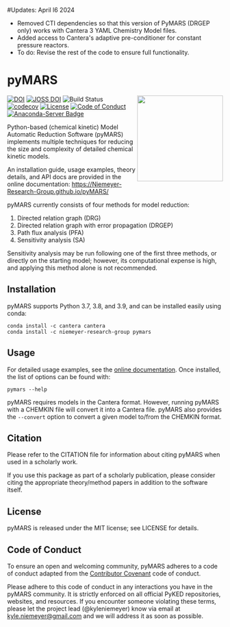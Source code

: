 #Updates: April l6 2024
 - Removed CTI dependencies so that this version of PyMARS (DRGEP only) works with Cantera 3 YAML Chemistry Model files.
 - Added access to Cantera's adaptive pre-conditioner for constant pressure reactors.
 - To do: Revise the rest of the code to ensure full functionality.


# pyMARS
<img src="logo/pymars-logo.png" align="right" width="200" />

[![DOI](https://zenodo.org/badge/51664233.svg)](https://zenodo.org/badge/latestdoi/51664233)
[![JOSS DOI](https://joss.theoj.org/papers/10.21105/joss.01543/status.svg)](https://doi.org/10.21105/joss.01543)
![Build Status](https://github.com/Niemeyer-Research-Group/pyMARS/actions/workflows/pythonpackage.yml/badge.svg)
[![codecov](https://codecov.io/gh/Niemeyer-Research-Group/pyMARS/branch/master/graph/badge.svg)](https://codecov.io/gh/Niemeyer-Research-Group/pyMARS)
[![License](https://img.shields.io/badge/license-MIT-blue.svg)](https://opensource.org/licenses/MIT)
[![Code of Conduct](https://img.shields.io/badge/code%20of%20conduct-contributor%20covenant-green.svg)](http://contributor-covenant.org/version/1/4/)
[![Anaconda-Server Badge](https://anaconda.org/niemeyer-research-group/pymars/badges/version.svg)](https://anaconda.org/niemeyer-research-group/pymars)

Python-based (chemical kinetic) Model Automatic Reduction Software (pyMARS) implements multiple techniques for reducing the size and complexity of detailed chemical kinetic models.

An installation guide, usage examples, theory details, and API docs are provided in the online documentation: https://Niemeyer-Research-Group.github.io/pyMARS/

pyMARS currently consists of four methods for model reduction:

 1. Directed relation graph (DRG)
 2. Directed relation graph with error propagation (DRGEP)
 3. Path flux analysis (PFA)
 4. Sensitivity analysis (SA)

Sensitivity analysis may be run following one of the first three methods, or directly on the starting
model; however, its computational expense is high, and applying this method alone is not recommended.

## Installation

pyMARS supports Python 3.7, 3.8, and 3.9, and can be installed easily using conda:

    conda install -c cantera cantera
    conda install -c niemeyer-research-group pymars

## Usage

For detailed usage examples, see the [online documentation](https://Niemeyer-Research-Group.github.io/pyMARS/).
Once installed, the list of options can be found with:

    pymars --help

pyMARS requires models in the Cantera format. However, running pyMARS with a CHEMKIN file will convert it 
into a Cantera file. pyMARS also provides the `--convert` option to convert a given model to/from 
the CHEMKIN format.

## Citation

Please refer to the CITATION file for information about citing pyMARS when used in a scholarly work.

If you use this package as part of a scholarly publication, please consider citing the appropriate 
theory/method papers in addition to the software itself.

## License

pyMARS is released under the MIT license; see LICENSE for details.

## Code of Conduct

To ensure an open and welcoming community, pyMARS adheres to a code of conduct adapted from the [Contributor Covenant](http://contributor-covenant.org) code of conduct.

Please adhere to this code of conduct in any interactions you have in the pyMARS community. It is strictly enforced on all official PyKED repositories, websites, and resources. If you encounter someone violating these terms, please let the project lead (@kyleniemeyer) know via email at <kyle.niemeyer@gmail.com> and we will address it as soon as possible.
